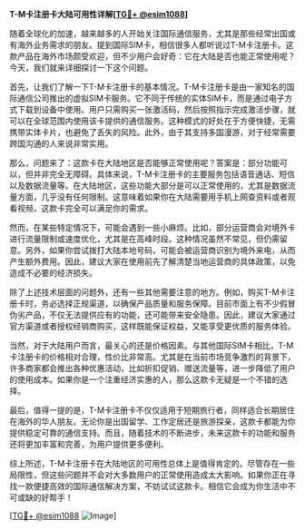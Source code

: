 **T-M卡注册卡大陆可用性详解[[TG💪+ @esim1088](https://t.me/s/esim1088)]**

随着全球化的加速，越来越多的人开始关注国际通信服务，尤其是那些经常出国或有海外业务需求的朋友。提到国际SIM卡，相信很多人都听说过T-M卡注册卡。这款产品在海外市场颇受欢迎，但不少用户会好奇：它在大陆是否也能正常使用呢？今天，我们就来详细探讨一下这个问题。

首先，让我们了解一下T-M卡注册卡的基本情况。T-M卡注册卡是由一家知名的国际通信公司推出的虚拟SIM卡服务。它不同于传统的实体SIM卡，而是通过电子方式下载到设备中使用。用户只需购买一张激活码，然后按照指示完成激活步骤，就可以在全球范围内使用该卡提供的通信服务。这种模式的好处在于方便快捷，无需携带实体卡片，也避免了丢失的风险。此外，由于其支持多国漫游，对于经常需要跨国沟通的人来说非常实用。

那么，问题来了：这款卡在大陆地区是否能够正常使用呢？答案是：部分功能可以，但并非完全无障碍。具体来说，T-M卡注册卡的主要服务包括语音通话、短信以及数据流量等。在大陆地区，这些功能大部分是可以正常使用的，尤其是数据流量方面，几乎没有任何限制。这意味着如果你在大陆需要用手机上网查资料或者观看视频，这款卡完全可以满足你的需求。

然而，在某些特定情况下，可能会遇到一些小麻烦。比如，部分运营商会对境外卡进行流量限制或速度优化，尤其是在高峰时段。这种情况虽然不常见，但仍需留意。另外，如果你尝试拨打大陆本地号码，可能会被运营商识别为境外来电，从而产生额外费用。因此，建议大家在使用前先了解清楚当地运营商的具体政策，以免造成不必要的经济损失。

除了上述技术层面的问题外，还有一些其他需要注意的地方。例如，购买T-M卡注册卡时，务必选择正规渠道，以确保产品质量和服务保障。目前市面上有不少假冒伪劣产品，不仅无法提供应有的功能，还可能带来安全隐患。因此，建议大家通过官方渠道或者授权经销商购买，这样既能保证权益，又能享受更优质的服务体验。

当然，对于大陆用户而言，最关心的还是价格因素。与其他国际SIM卡相比，T-M卡注册卡的价格相对合理，性价比非常高。尤其是在当前市场竞争激烈的背景下，许多商家都会推出各种优惠活动，比如折扣促销、赠送流量等，进一步降低了用户的使用成本。如果你是一个注重经济实惠的人，那么这款卡无疑是一个不错的选择。

最后，值得一提的是，T-M卡注册卡不仅仅适用于短期旅行者，同样适合长期居住在海外的华人朋友。无论你是出国留学、工作定居还是旅游探亲，这款卡都能为你提供稳定可靠的通信支持。而且，随着技术的不断进步，未来这款卡的功能和服务还将更加丰富和完善，为用户提供更多便利。

综上所述，T-M卡注册卡在大陆地区的可用性总体上是值得肯定的。尽管存在一些局限性，但这些问题并不会对大多数用户的正常使用造成太大影响。如果你正在寻找一款便捷高效的国际通信解决方案，不妨试试这款卡。相信它会成为你生活中不可或缺的好帮手！

[[TG💪+ @esim1088](https://t.me/s/esim1088) ![Image](https://i.postimg.cc/4NQfJmqS/Snipaste-2025-05-13-00-14-12.png)]